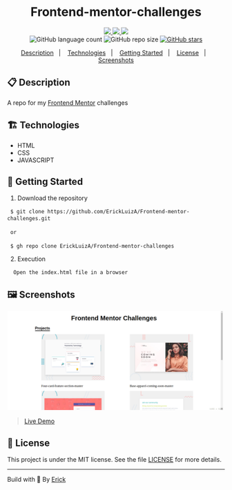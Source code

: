 <h1 align="center"> Frontend-mentor-challenges </h1>

<p align="center">
  <a href="https://github.com/ErickLuizA/Frontend-mentor-challenges/graphs/commit-activity" alt="Maintenance">
    <img src="https://img.shields.io/badge/Maintained%3F-yes-1EAE72.svg" />
  </a>

  <a href="https://frontendmentor-challenge.netlify.app/" alt="Frontend-mentor-challenges website">
    <img src="https://img.shields.io/website-up-down-1EAE72-red/https/frontendmentor-challenge..netlify.app/" />
  </a>

  <a href="./LICENSE" alt="License: MIT">
    <img src="https://img.shields.io/badge/License-MIT-1EAE72.svg" />
  </a>

<br/>

<img alt="GitHub language count" src="https://img.shields.io/github/languages/count/ErickLuizA/Frontend-mentor-challenges?color=blue">

<img alt="GitHub repo size" src="https://img.shields.io/github/repo-size/ErickLuizA/Frontend-mentor-challenges">

<a href="https://github.com/ErickLuizA/Frontend-mentor-challenges/stargazers">
  <img alt="GitHub stars" src="https://img.shields.io/github/stars/ErickLuizA/Frontend-mentor-challenges?style=social">
</a>


<p align="center">
  <a href="#clipboard-description">Description</a>&nbsp;&nbsp;&nbsp;|&nbsp;&nbsp;&nbsp;
  <a href="#building_construction-technologies">Technologies</a>&nbsp;&nbsp;&nbsp;|&nbsp;&nbsp;&nbsp;
  <a href="#rocket-getting-started">Getting Started</a>&nbsp;&nbsp;&nbsp;|&nbsp;&nbsp;&nbsp;
  <a href="#memo-license">License</a>&nbsp;&nbsp;&nbsp;|&nbsp;&nbsp;&nbsp;
  <a href="#framed_picture-screenshots">Screenshots</a>
</p>


## :clipboard: Description
A repo for my [Frontend Mentor](https://www.frontendmentor.io/) challenges

## :building_construction: Technologies
- HTML
- CSS
- JAVASCRIPT


## :rocket: Getting Started

1. Download the repository

```shell
 $ git clone https://github.com/ErickLuizA/Frontend-mentor-challenges.git

 or

 $ gh repo clone ErickLuizA/Frontend-mentor-challenges
```

2. Execution

```shell
  Open the index.html file in a browser
```


## :framed_picture: Screenshots

<div>
  <img alt="Frontendmentor challenges image" src="./.github/frontendmentor.png"  width="500"/>
</div>

> [Live Demo](https://frontendmentor-challenge.netlify.app/)

## :memo: License

This project is under the MIT license. See the file [LICENSE](LICENSE) for more details.

---

Build with 💙 By [Erick](https://www.linkedin.com/in/erick-luiz-47151a1a4/)